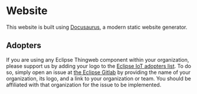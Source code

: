 # Website

This website is built using [Docusaurus](https://docusaurus.io/), a modern static website generator.

## Adopters

If you are using any Eclipse Thingweb component within your organization, please support us by adding your logo to the [Eclipse IoT adopters list](https://iot.eclipse.org/adopters/#iot.thingweb). To do so, simply open an issue at [the Eclipse Gitlab](https://gitlab.eclipse.org/eclipsefdn/it/api/eclipsefdn-project-adopters/-/issues/new?issuable_template=adopter_request) by providing the name of your organization, its logo, and a link to your organization or team. You should be affiliated with that organization for the issue to be implemented.

